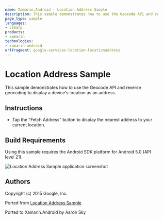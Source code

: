 ```yaml
---
name: Xamarin.Android - Location Address Sample
description: This sample demonstrates how to use the Geocode API and reverse geocoding to display a device's location as an address. Instructions Tap the Fetch...
page_type: sample
languages:
- csharp
products:
- xamarin
technologies:
- xamarin-android
urlFragment: google-services-location-locationaddress
---
```

# Location Address Sample

This sample demonstrates how to use the Geocode API and reverse geocoding to display a device's location as an address.

## Instructions

* Tap the "Fetch Address" button to display the nearest address to your current location.


## Build Requirements
Using this sample requires the Android SDK platform for Android 5.0 (API level 21).

![Location Address Sample application screenshot](Screenshots/screenshot1.png "Location Address Sample application screenshot")

## Authors
Copyright (c) 2015 Google, Inc.

Ported from [Location Address Sample](https://github.com/googlesamples/android-play-location/tree/master/LocationAddress)

Ported to Xamarin.Android by Aaron Sky